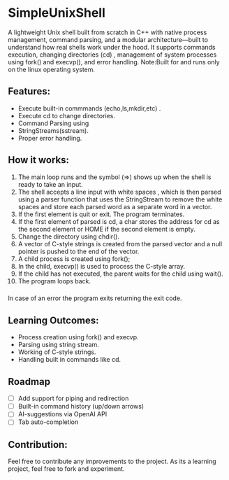 
# SimpleUnixShell

A lightweight Unix shell built from scratch in C++ with native process management, command parsing, and a modular architecture—built to understand how real shells work under the hood.
It supports commands execution, changing directories (cd) , management of system processes using fork() and execvp(), and error handling. 
Note:Built for and runs only on the linux operating system.

## Features:

* Execute built-in commmands (echo,ls,mkdir,etc) .
* Execute cd to change directories.
* Command Parsing using
* StringStreams(sstream).
* Proper error handling.

## How it works:

1. The main loop runs and the symbol (=>) shows up when the shell is ready to take an input.
2. The shell accepts a line input with white spaces , which is then parsed using a parser function that uses the StringStream to remove the white spaces and store each parsed word as a separate word in a vector. 
3. If the first element is quit or exit. The program terminates.
4. If the first element of parsed is cd, a char stores the address for cd as the second element or HOME if the second element is empty.
5. Change the directory using chdir(). 
6. A vector of C-style strings is created from the parsed vector and a null pointer is pushed to the end of the vector.
7. A child process is created using fork();
8. In the child, execvp() is used to process the C-style array.
9. If the child has not executed, the parent waits for the child using wait().
10. The program loops back.
###
In case of an error the program exits returning the exit code.

## Learning Outcomes:

* Process creation using fork() and execvp.
* Parsing using string stream.
* Working of C-style strings.
* Handling built in commands like cd.

## Roadmap
- [ ] Add support for piping and redirection
- [ ] Built-in command history (up/down arrows)
- [ ] AI-suggestions via OpenAI API
- [ ] Tab auto-completion

## Contribution:

Feel free to contribute any improvements to the project. As its a learning project, feel free to fork and experiment.

